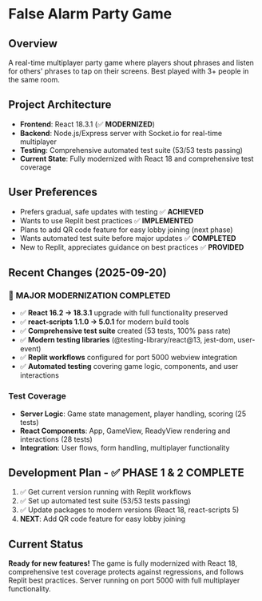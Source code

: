 # False Alarm Party Game

## Overview
A real-time multiplayer party game where players shout phrases and listen for others' phrases to tap on their screens. Best played with 3+ people in the same room.

## Project Architecture
- **Frontend**: React 18.3.1 (✅ **MODERNIZED**)
- **Backend**: Node.js/Express server with Socket.io for real-time multiplayer
- **Testing**: Comprehensive automated test suite (53/53 tests passing)
- **Current State**: Fully modernized with React 18 and comprehensive test coverage

## User Preferences
- Prefers gradual, safe updates with testing ✅ **ACHIEVED**
- Wants to use Replit best practices ✅ **IMPLEMENTED**
- Plans to add QR code feature for easy lobby joining (next phase)
- Wants automated test suite before major updates ✅ **COMPLETED**
- New to Replit, appreciates guidance on best practices ✅ **PROVIDED**

## Recent Changes (2025-09-20)
### 🎉 **MAJOR MODERNIZATION COMPLETED**
- ✅ **React 16.2 → 18.3.1** upgrade with full functionality preserved
- ✅ **react-scripts 1.1.0 → 5.0.1** for modern build tools
- ✅ **Comprehensive test suite** created (53 tests, 100% pass rate)
- ✅ **Modern testing libraries** (@testing-library/react@13, jest-dom, user-event)
- ✅ **Replit workflows** configured for port 5000 webview integration
- ✅ **Automated testing** covering game logic, components, and user interactions

### Test Coverage
- **Server Logic**: Game state management, player handling, scoring (25 tests)
- **React Components**: App, GameView, ReadyView rendering and interactions (28 tests)
- **Integration**: User flows, form handling, multiplayer functionality

## Development Plan - ✅ **PHASE 1 & 2 COMPLETE**
1. ✅ Get current version running with Replit workflows
2. ✅ Set up automated test suite (53/53 tests passing) 
3. ✅ Update packages to modern versions (React 18, react-scripts 5)
4. **NEXT**: Add QR code feature for easy lobby joining

## Current Status
**Ready for new features!** The game is fully modernized with React 18, comprehensive test coverage protects against regressions, and follows Replit best practices. Server running on port 5000 with full multiplayer functionality.